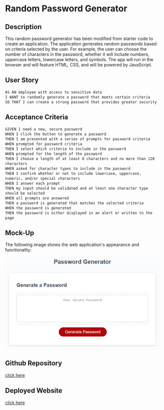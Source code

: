 # Random Password Generator

## Description

This random password generator has been modified from starter code to create an application. The application generates random passwords based on criteria selected by the user. For example, the user can choose the number of characters in the password, whether it will include numbers, uppercase letters, lowercase letters, and symbols. The app will run in the browser and will feature HTML, CSS, and will be powered by JavaScript. 


## User Story

```
AS AN employee with access to sensitive data
I WANT to randomly generate a password that meets certain criteria
SO THAT I can create a strong password that provides greater security
```

## Acceptance Criteria

```
GIVEN I need a new, secure password
WHEN I click the button to generate a password
THEN I am presented with a series of prompts for password criteria
WHEN prompted for password criteria
THEN I select which criteria to include in the password
WHEN prompted for the length of the password
THEN I choose a length of at least 8 characters and no more than 128 characters
WHEN asked for character types to include in the password
THEN I confirm whether or not to include lowercase, uppercase, numeric, and/or special characters
WHEN I answer each prompt
THEN my input should be validated and at least one character type should be selected
WHEN all prompts are answered
THEN a password is generated that matches the selected criteria
WHEN the password is generated
THEN the password is either displayed in an alert or written to the page
```

## Mock-Up

The following image shows the web application's appearance and functionality:

![The Password Generator application displays a red button to "Generate Password".](./Assets/03-javascript-homework-demo.png)

## Github Repository
[click here](https://github.com/bethdecarlo/random-password-generator)

## Deployed Website 
[click here](https://bethdecarlo.github.io/random-password-generator/)